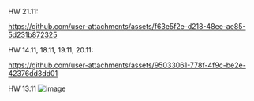 HW 21.11:



https://github.com/user-attachments/assets/f63e5f2e-d218-48ee-ae85-5d231b872325



HW 14.11, 18.11, 19.11, 20.11:


https://github.com/user-attachments/assets/95033061-778f-4f9c-be2e-42376dd3dd01



HW 13.11
![image](https://github.com/user-attachments/assets/df68396d-d048-4f4b-9da6-10019e1593d2)
